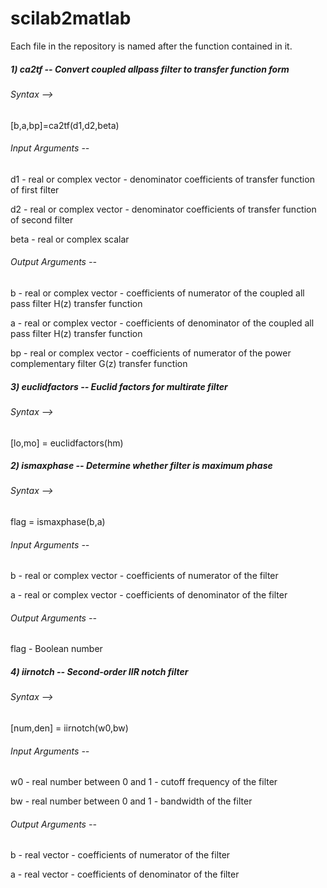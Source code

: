 # scilab2matlab
Each file in the repository is named after the function contained in it.
##### 1) ca2tf -- Convert coupled allpass filter to transfer function form

###### Syntax --> 

[b,a,bp]=ca2tf(d1,d2,beta)

###### Input Arguments -- 
d1 - real or complex vector - denominator coefficients of transfer function of first filter

d2 - real or complex vector - denominator coefficients of transfer function of second filter

beta - real or complex scalar

###### Output Arguments -- 

b - real or complex vector - coefficients of numerator of the coupled all pass filter H(z) transfer function

a - real or complex vector - coefficients of denominator of the coupled all pass filter H(z) transfer function

bp - real or complex vector - coefficients of numerator of the power complementary filter G(z) transfer function


##### 3) euclidfactors -- Euclid factors for multirate filter

###### Syntax -->

[lo,mo] = euclidfactors(hm)



##### 2) ismaxphase -- Determine whether filter is maximum phase

###### Syntax -->

flag = ismaxphase(b,a)

###### Input Arguments -- 

b - real or complex vector - coefficients of numerator of the filter 

a - real or complex vector - coefficients of denominator of the filter 


###### Output Arguments --

flag - Boolean number



##### 4) iirnotch -- Second-order IIR notch filter

###### Syntax -->

[num,den] = iirnotch(w0,bw)

###### Input Arguments --

w0 - real number between 0 and 1 - cutoff frequency of the filter

bw - real number between 0 and 1 - bandwidth of the filter

###### Output Arguments -- 

b - real vector - coefficients of numerator of the filter

a - real vector - coefficients of denominator of the filter 

